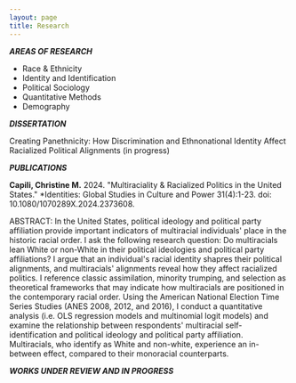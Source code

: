 ```yaml
---
layout: page
title: Research
---
```


***AREAS OF RESEARCH***
- Race &  Ethnicity
- Identity and Identification
- Political Sociology
- Quantitative Methods
- Demography

***DISSERTATION***

Creating Panethnicity: How Discrimination and Ethnonational Identity Affect Racialized Political Alignments (in progress)

***PUBLICATIONS*** 

**Capili, Christine M.** 2024. "Multiraciality & Racialized Politics in the United States." *Identities: Global Studies in Culture and Power 31(4):1-23. doi: 10.1080/1070289X.2024.2373608.

ABSTRACT: In the United States, political ideology and political party affiliation provide important indicators of multiracial individuals' place in the historic racial order. I ask the following research question: Do multiracials lean White or non-White in their political ideologies and political party affiliations? I argue that an individual's racial identity shapres their political alignments, and multiracials' alignments reveal how they affect racialized politics. I reference classic assimilation, minority trumping, and selection as theoretical frameworks that may indicate how multiracials are positioned in the contemporary racial order. Using the American National Election Time Series Studies (ANES 2008, 2012, and 2016), I conduct a quantitative analysis (i.e. OLS regression models and multinomial logit models) and examine the relationship between respondents' multiracial self-identification and political ideology and political party affiliation. Multiracials, who identify as White and non-white, experience an in-between effect, compared to their monoracial counterparts.

***WORKS UNDER REVIEW AND IN PROGRESS***



